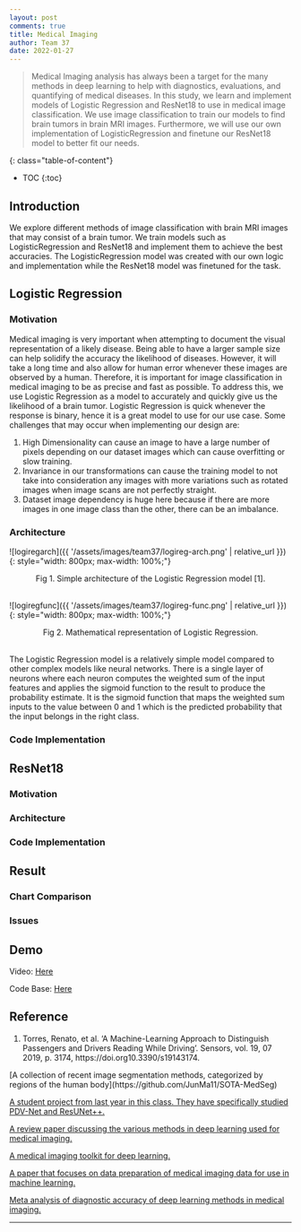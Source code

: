 ```yaml
---
layout: post
comments: true
title: Medical Imaging
author: Team 37
date: 2022-01-27
---
```


> Medical Imaging analysis has always been a target for the many methods in deep learning to help with diagnostics, evaluations, and quantifying of medical diseases. In this study, we learn and implement models of Logistic Regression and ResNet18 to use in medical image classification. We use image classification to train our models to find brain tumors in brain MRI images. Furthermore, we will use our own implementation of LogisticRegression and finetune our ResNet18 model to better fit our needs. 

<!--more-->
{: class="table-of-content"}
* TOC
{:toc}

## Introduction
We explore different methods of image classification with brain MRI images that may consist of a brain tumor. We train models such as LogisticRegression and ResNet18 and implement them to achieve the best accuracies. The LogisticRegression model was created with our own logic and implementation while the ResNet18 model was finetuned for the task.

## Logistic Regression
### Motivation
Medical imaging is very important when attempting to document the visual representation of a likely disease. Being able to have a larger sample size can help solidify the accuracy the likelihood of diseases. However, it will take a long time and also allow for human error whenever these images are observed by a human. Therefore, it is important for image classification in medical imaging to be as precise and fast as possible. To address this, we use Logistic Regression as a model to accurately and quickly give us the likelihood of a brain tumor. Logistic Regression is quick whenever the response is binary, hence it is a great model to use for our use case. Some challenges that may occur when implementing our design are:
<ol>
<li>High Dimensionality can cause an image to have a large number of pixels depending on our dataset images which can cause overfitting or slow training.</li>
<li>Invariance in our transformations can cause the training model to not take into consideration any images with more variations such as rotated images when image scans are not perfectly straight.</li>
<li>Dataset image dependency is huge here because if there are more images in one image class than the other, there can be an imbalance.</li>
</ol>

### Architecture
![logiregarch]({{ '/assets/images/team37/logireg-arch.png' | relative_url }})
{: style="width: 800px; max-width: 100%;"}
<div align=center>Fig 1. Simple architecture of the Logistic Regression model [1].</div> <br>

![logiregfunc]({{ '/assets/images/team37/logireg-func.png' | relative_url }})
{: style="width: 800px; max-width: 100%;"}
<div align=center>Fig 2. Mathematical representation of Logistic Regression.</div> <br>

The Logistic Regression model is a relatively simple model compared to other complex models like neural networks. There is a single layer of neurons where each neuron computes the weighted sum of the input features and applies the sigmoid function to the result to produce the probability estimate. It is the sigmoid function that maps the weighted sum inputs to the value between 0 and 1 which is the predicted probability that the input belongs in the right class. 

### Code Implementation
## ResNet18
### Motivation
### Architecture
### Code Implementation
## Result
### Chart Comparison
### Issues
## Demo
Video: [Here](link)

Code Base: [Here](link)

## Reference
<ol>
<li>Torres, Renato, et al. ‘A Machine-Learning Approach to Distinguish Passengers and Drivers Reading While Driving’. Sensors, vol. 19, 07 2019, p. 3174, https://doi.org10.3390/s19143174.</li>
</ol>
[A collection of recent image segmentation methods, categorized by regions of the human body](https://github.com/JunMa11/SOTA-MedSeg)

[A student project from last year in this class. They have specifically studied PDV-Net and ResUNet++.](https://ucladeepvision.github.io/CS188-Projects-2022Winter/2022/01/27/team07-medical-image-segmentation.html)

[A review paper discussing the various methods in deep learning used for medical imaging.](https://link.springer.com/article/10.1007/s12194-017-0406-5#Sec12)

[A medical imaging toolkit for deep learning.](https://github.com/fepegar/torchio/)

[A paper that focuses on data preparation of medical imaging data for use in machine learning.](https://www.ncbi.nlm.nih.gov/pmc/articles/PMC7104701/)

[Meta analysis of diagnostic accuracy of deep learning methods in medical imaging.](https://www.nature.com/articles/s41746-021-00438-z)

---